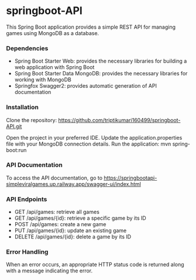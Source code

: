 # springboot-API

This Spring Boot application provides a simple REST API for managing games using MongoDB as a database.

### Dependencies

* Spring Boot Starter Web: provides the necessary libraries for building a web application with Spring Boot
* Spring Boot Starter Data MongoDB: provides the necessary libraries for working with MongoDB
* Springfox Swagger2: provides automatic generation of API documentation

### Installation

Clone the repository: https://github.com/triptikumari160499/springboot-API.git

Open the project in your preferred IDE.
Update the application.properties file with your MongoDB connection details.
Run the application: mvn spring-boot:run

### API Documentation

To access the API documentation, go to https://springbootapi-simpleviralgames.up.railway.app/swagger-ui/index.html

### API Endpoints

* GET /api/games: retrieve all games
* GET /api/games/{id}: retrieve a specific game by its ID
* POST /api/games: create a new game
* PUT /api/games/{id}: update an existing game
* DELETE /api/games/{id}: delete a game by its ID

### Error Handling

When an error occurs, an appropriate HTTP status code is returned along with a message indicating the error.
